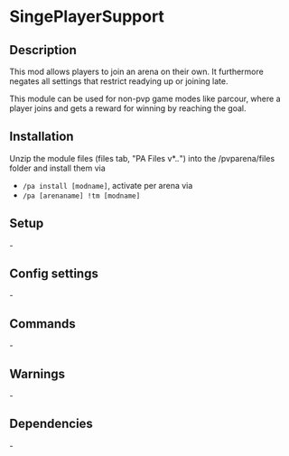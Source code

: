 # SingePlayerSupport

## Description

This mod allows players to join an arena on their own. It furthermore negates all settings that restrict readying up or joining late.

This module can be used for non-pvp game modes like parcour, where a player joins and gets a reward for winning by reaching the goal.

## Installation

Unzip the module files (files tab, "PA Files v*.*.*") into the /pvparena/files folder and install them via

- `/pa install [modname]`, activate per arena via
- `/pa [arenaname] !tm [modname]`

## Setup

\-

## Config settings

\-

## Commands

\-

## Warnings

\-

## Dependencies

\-
